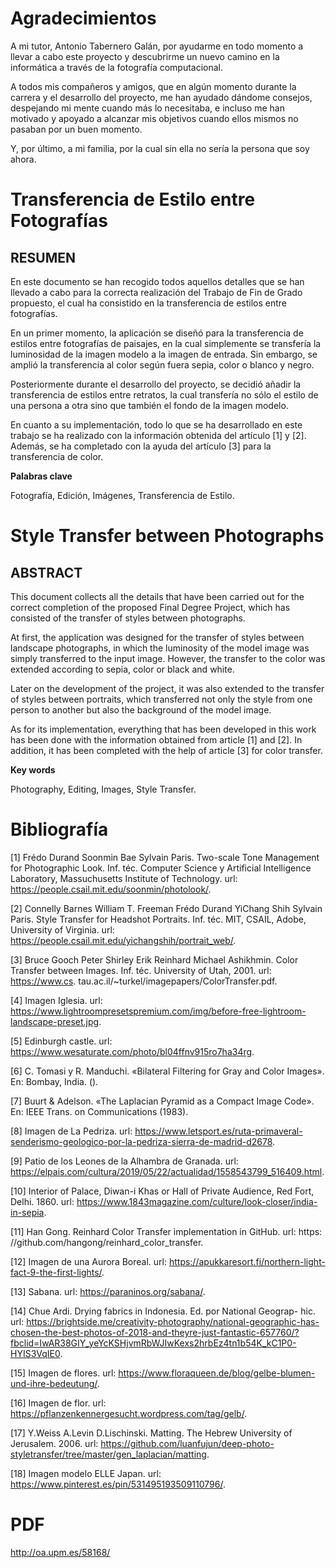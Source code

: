 # Agradecimientos
A mi tutor, Antonio Tabernero Galán, por ayudarme en todo momento a llevar a cabo este proyecto y descubrirme un nuevo camino en la informática a través de la fotografía computacional.

A todos mis compañeros y amigos, que en algún momento durante la carrera y el desarrollo del proyecto, me han ayudado dándome consejos, despejando mi mente cuando más lo necesitaba, e incluso me han motivado y apoyado a alcanzar mis objetivos cuando ellos mismos no pasaban por un buen momento.

Y, por último, a mi familia, por la cual sin ella no sería la persona que soy ahora.

# Transferencia de Estilo entre Fotografías
## RESUMEN
En este documento se han recogido todos aquellos detalles que se han llevado a cabo para la correcta realización del Trabajo de Fin de Grado propuesto, el cual ha consistido en la transferencia de estilos entre fotografías.

En un primer momento, la aplicación se diseñó para la transferencia de estilos entre fotografías de paisajes, en la cual simplemente se transfería la luminosidad de la imagen modelo a la imagen de entrada. Sin embargo, se amplió la transferencia al color según fuera sepia, color o blanco y negro.

Posteriormente durante el desarrollo del proyecto, se decidió añadir la transferencia de estilos entre retratos, la cual transfería no sólo el estilo de una persona a otra sino que también el fondo de la imagen modelo.

En cuanto a su implementación, todo lo que se ha desarrollado en este trabajo se ha realizado con la información obtenida del artículo [1] y [2]. Además, se ha completado con la ayuda del artículo [3] para la transferencia de color.

**Palabras clave**

Fotografía, Edición, Imágenes, Transferencia de Estilo.

# Style Transfer between Photographs

## ABSTRACT
This document collects all the details that have been carried out for the correct completion of the proposed Final Degree Project, which has consisted of the transfer of styles between photographs.

At first, the application was designed for the transfer of styles between landscape photographs, in which the luminosity of the model image was simply transferred to the input image. However, the transfer to the color was extended according to sepia, color or black and white.

Later on the development of the project, it was also extended to the transfer of styles between portraits, which transferred not only the style from one person to another but also the background of the model image.

As for its implementation, everything that has been developed in this work has been done with the information obtained from article [1] and [2]. In addition, it has been completed with the help of article [3] for color transfer.

**Key words**

Photography, Editing, Images, Style Transfer.

# Bibliografía
[1] Frédo Durand Soonmin Bae Sylvain Paris. Two-scale Tone Management for Photographic Look. Inf. téc. Computer Science y Artificial Intelligence Laboratory, Massuchusetts Institute of Technology. url: https://people.csail.mit.edu/soonmin/photolook/.

[2] Connelly Barnes William T. Freeman Frédo Durand YiChang Shih Sylvain Paris. Style Transfer for Headshot Portraits. Inf. téc. MIT, CSAIL, Adobe, University of Virginia. url: https://people.csail.mit.edu/yichangshih/portrait_web/.

[3] Bruce Gooch Peter Shirley Erik Reinhard Michael Ashikhmin. Color Transfer between Images. Inf. téc. University of Utah, 2001. url: https://www.cs. tau.ac.il/~turkel/imagepapers/ColorTransfer.pdf.

[4] Imagen Iglesia. url: https://www.lightroompresetspremium.com/img/before-free-lightroom-landscape-preset.jpg.

[5] Edinburgh castle. url: https://www.wesaturate.com/photo/bl04ffnv915ro7ha34rg.

[6] C. Tomasi y R. Manduchi. «Bilateral Filtering for Gray and Color Images». En: Bombay, India. ().

[7] Buurt & Adelson. «The Laplacian Pyramid as a Compact Image Code». En: IEEE Trans. on Communications (1983).

[8] Imagen de La Pedriza. url: https://www.letsport.es/ruta-primaveral-senderismo-geologico-por-la-pedriza-sierra-de-madrid-d2678.

[9] Patio de los Leones de la Alhambra de Granada. url: https://elpais.com/cultura/2019/05/22/actualidad/1558543799_516409.html.

[10] Interior of Palace, Diwan-i Khas or Hall of Private Audience, Red Fort, Delhi. 1860. url: https://www.1843magazine.com/culture/look-closer/india-in-sepia.

[11] Han Gong. Reinhard Color Transfer implementation in GitHub. url: https: //github.com/hangong/reinhard_color_transfer.

[12] Imagen de una Aurora Boreal. url: https://apukkaresort.fi/northern-light-fact-9-the-first-lights/.

[13] Sabana. url: https://paraninos.org/sabana/.

[14] Chue Ardi. Drying fabrics in Indonesia. Ed. por National Geograp- hic. url: https://brightside.me/creativity-photography/national-geographic-has-chosen-the-best-photos-of-2018-and-theyre-just-fantastic-657760/?fbclid=IwAR38GIY_yeYcKSHjvmRbWJIwKexs2hrbEz4tn1b54K_kC1P0-HYIS3VqIE0.

[15] Imagen de flores. url: https://www.floraqueen.de/blog/gelbe-blumen-und-ihre-bedeutung/.

[16] Imagen de flor. url: https://pflanzenkennergesucht.wordpress.com/tag/gelb/.

[17] Y.Weiss A.Levin D.Lischinski. Matting. The Hebrew University of Jerusalem. 2006. url: https://github.com/luanfujun/deep-photo-styletransfer/tree/master/gen_laplacian/matting.

[18] Imagen modelo ELLE Japan. url: https://www.pinterest.es/pin/531495193509110796/.

# PDF
http://oa.upm.es/58168/
